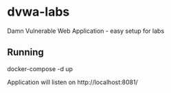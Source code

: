 # dvwa-labs
Damn Vulnerable Web Application - easy setup for labs

## Running
docker-compose -d up

Application will listen on http://localhost:8081/
